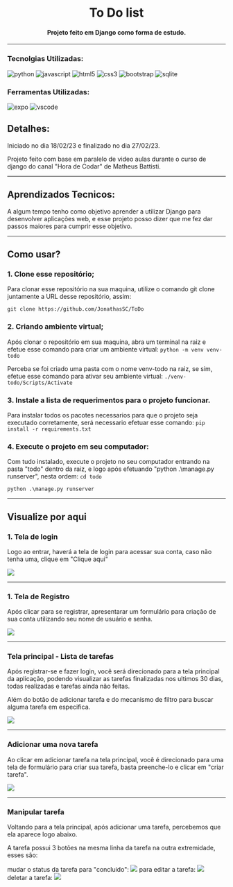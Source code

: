 <div align="center">

# To Do list

#### Projeto feito em Django como forma de estudo.

</div>

--- 

### Tecnolgias Utilizadas:

![python](https://img.shields.io/badge/PYTHON-29699c?&logo=python&logoColor=ffe25c&style=flat&logoWidth=30) ![javascript](https://img.shields.io/badge/JAVASCRIPT-323330?&logo=javascript&logoColor=#3f7fb2&style=flat&logoWidth=30) ![html5](https://img.shields.io/badge/HTML-e34c26?&logo=html5&logoColor=ffffff&style=flat&logoWidth=30) ![css3](https://img.shields.io/badge/CSS3-2965f1?&logo=css3&logoColor=ffffff&style=flat&logoWidth=30) ![bootstrap](https://img.shields.io/badge/BOOTSTRAP-8b0bfc?&logo=bootstrap&logoColor=ffffff&style=flat&logoWidth=30) ![sqlite](https://img.shields.io/badge/SQLITE-79c5ec?&logo=sqlite&logoColor=013b50&style=flat&logoWidth=30)

### Ferramentas Utilizadas:

![expo](https://img.shields.io/badge/DJANGO-0b4b33?&logo=django&logoColor=white&style=flat&logoWidth=30) ![vscode](https://img.shields.io/badge/VS%20CODE-0078d7?&logo=visualstudiocode&logoColor=white&style=flat&logoWidth=30)

## Detalhes:
Iniciado no dia 18/02/23 e finalizado no dia 27/02/23.

Projeto feito com base em paralelo de video aulas durante o curso de django do canal "Hora de Codar" de Matheus Battisti.

---
## Aprendizados Tecnicos:
A algum tempo tenho como objetivo aprender a utilizar Django para desenvolver aplicações web, e esse projeto posso dizer que me fez dar passos maiores para cumprir esse objetivo.

---
## Como usar?

### 1. Clone esse repositório;

Para clonar esse repositório na sua maquina, utilize o comando git clone juntamente a URL desse repositório, assim:

```git clone https://github.com/JonathasSC/ToDo```

### 2. Criando ambiente virtual;

Após clonar o repositório em sua maquina, abra um terminal na raiz e efetue esse comando para criar um ambiente virtual: 
```python -m venv venv-todo```

Perceba se foi criado uma pasta com o nome venv-todo na raiz, se sim, efetue esse comando para ativar seu ambiente virtual:
```./venv-todo/Scripts/Activate```

### 3. Instale a lista de requerimentos para o projeto funcionar.

Para instalar todos os pacotes necessarios para que o projeto
 seja executado corretamente, será necessario efetuar esse comando:
```pip install -r requirements.txt```

### 4. Execute o projeto em seu computador:

Com tudo instalado, execute o projeto no seu computador entrando na pasta "todo" dentro da raiz, e logo após efetuando "python .\manage.py runserver", nesta ordem: 
```cd todo```

```python .\manage.py runserver```

---

## Visualize por aqui

### 1. Tela de login

Logo ao entrar, haverá a tela de login para acessar sua conta, caso não tenha uma, clique em "Clique aqui"

<img src="./readme-assets/1.png" >

---

### 1. Tela de Registro

Após clicar para se registrar, apresentarar um formulário para criação de sua conta utilizando seu nome de usuário e senha.

<img src="./readme-assets/2.png" >

--- 

### Tela principal - Lista de tarefas

Após registrar-se e fazer login, você será direcionado para a tela principal da aplicação, podendo visualizar as tarefas finalizadas nos ultimos 30 dias, todas realizadas e tarefas ainda não feitas.

Além do botão de adicionar tarefa e do mecanismo de filtro para buscar alguma tarefa em especifica.

<img src="./readme-assets/3.png" >

--- 

### Adicionar uma nova tarefa

Ao clicar em adicionar tarefa na tela principal, você é direcionado para uma tela de formulário para criar sua tarefa, basta preenche-lo e clicar em "criar tarefa".

<img src="./readme-assets/4.png" >

--- 

### Manipular tarefa

Voltando para a tela principal, após adicionar uma tarefa, percebemos que ela aparece logo abaixo. 

A tarefa possui 3 botões na mesma linha da tarefa na outra extremidade, esses são:

mudar o status da tarefa para "concluido":
<img src="./readme-assets/6.gif" >
para editar a tarefa:
<img src="./readme-assets/7.gif" >
deletar a tarefa:
<img src="./readme-assets/8.gif" >